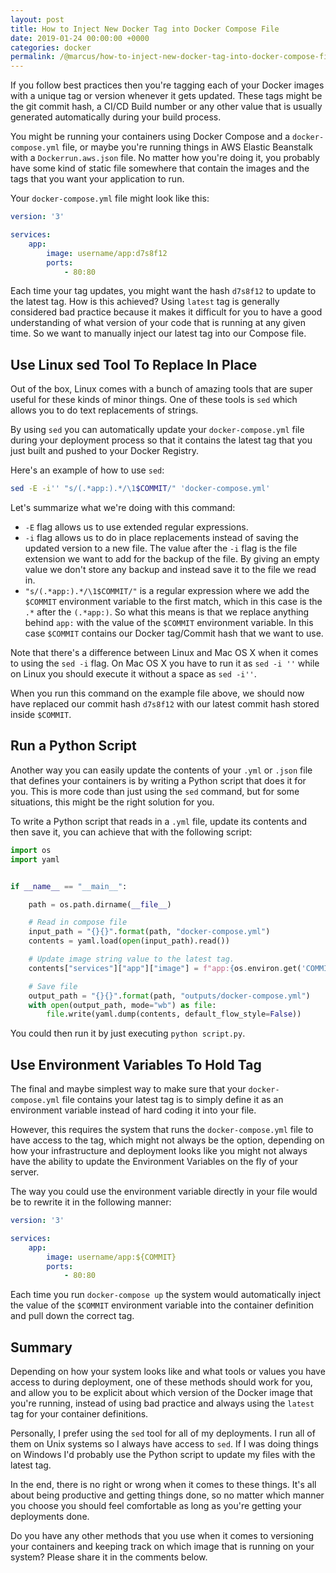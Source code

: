 ```yaml
---
layout: post
title: How to Inject New Docker Tag into Docker Compose File
date: 2019-01-24 00:00:00 +0000
categories: docker
permalink: /@marcus/how-to-inject-new-docker-tag-into-docker-compose-file/
---
```


If you follow best practices then you're tagging each of your Docker images with a unique tag or version whenever it gets updated. These tags might be the git commit hash, a CI/CD Build number or any other value that is usually generated automatically during your build process.

You might be running your containers using Docker Compose and a `docker-compose.yml` file, or maybe you're running things in AWS Elastic Beanstalk with a `Dockerrun.aws.json` file. No matter how you're doing it, you probably have some kind of static file somewhere that contain the images and the tags that you want your application to run. 

Your `docker-compose.yml` file might look like this:

```yml
version: '3'

services:
    app:
        image: username/app:d7s8f12
        ports:
            - 80:80
```

Each time your tag updates, you might want the hash `d7s8f12` to update to the latest tag. How is this achieved? Using `latest` tag is generally considered bad practice because it makes it difficult for you to have a good understanding of what version of your code that is running at any given time. So we want to manually inject our latest tag into our Compose file.

## Use Linux sed Tool To Replace In Place
Out of the box, Linux comes with a bunch of amazing tools that are super useful for these kinds of minor things. One of these tools is `sed` which allows you to do text replacements of strings.

By using `sed` you can automatically update your `docker-compose.yml` file during your deployment process so that it contains the latest tag that you just built and pushed to your Docker Registry. 

Here's an example of how to use `sed`:

```bash
sed -E -i'' "s/(.*app:).*/\1$COMMIT/" 'docker-compose.yml' 
```

Let's summarize what we're doing with this command:

- `-E` flag allows us to use extended regular expressions.
- `-i` flag allows us to do in place replacements instead of saving the updated version to a new file. The value after the `-i` flag is the file extension we want to add for the backup of the file. By giving an empty value we don't store any backup and instead save it to the file we read in.
- `"s/(.*app:).*/\1$COMMIT/"` is a regular expression where we add the `$COMMIT` environment variable to the first match, which in this case is the `.*` after the `(.*app:)`. So what this means is that we replace anything behind `app:` with the value of the `$COMMIT` environment variable. In this case `$COMMIT` contains our Docker tag/Commit hash that we want to use.

Note that there's a difference between Linux and Mac OS X when it comes to using the `sed -i` flag. On Mac OS X you have to run it as `sed -i ''` while on Linux you should execute it without a space as `sed -i''`.

When you run this command on the example file above, we should now have replaced our commit hash `d7s8f12` with our latest commit hash stored inside `$COMMIT`.

## Run a Python Script
Another way you can easily update the contents of your `.yml` or `.json` file that defines your containers is by writing a Python script that does it for you. This is more code than just using the `sed` command, but for some situations, this might be the right solution for you. 

To write a Python script that reads in a `.yml` file, update its contents and then save it, you can achieve that with the following script:

```python
import os
import yaml


if __name__ == "__main__":

    path = os.path.dirname(__file__)

    # Read in compose file
    input_path = "{}{}".format(path, "docker-compose.yml")
    contents = yaml.load(open(input_path).read())

    # Update image string value to the latest tag.
    contents["services"]["app"]["image"] = f"app:{os.environ.get('COMMIT')}"

    # Save file
    output_path = "{}{}".format(path, "outputs/docker-compose.yml")
    with open(output_path, mode="wb") as file:
        file.write(yaml.dump(contents, default_flow_style=False))
```

You could then run it by just executing `python script.py`.

## Use Environment Variables To Hold Tag
The final and maybe simplest way to make sure that your `docker-compose.yml` file contains your latest tag is to simply define it as an environment variable instead of hard coding it into your file.

However, this requires the system that runs the `docker-compose.yml` file to have access to the tag, which might not always be the option, depending on how your infrastructure and deployment looks like you might not always have the ability to update the Environment Variables on the fly of your server.

The way you could use the environment variable directly in your file would be to rewrite it in the following manner:

```yml
version: '3'

services:
    app:
        image: username/app:${COMMIT}
        ports:
            - 80:80
```

Each time you run `docker-compose up` the system would automatically inject the value of the `$COMMIT` environment variable into the container definition and pull down the correct tag. 

## Summary
Depending on how your system looks like and what tools or values you have access to during deployment, one of these methods should work for you, and allow you to be explicit about which version of the Docker image that you're running, instead of using bad practice and always using the `latest` tag for your container definitions. 

Personally, I prefer using the `sed` tool for all of my deployments. I run all of them on Unix systems so I always have access to `sed`. If I was doing things on Windows I'd probably use the Python script to update my files with the latest tag.

In the end, there is no right or wrong when it comes to these things. It's all about being productive and getting things done, so no matter which manner you choose you should feel comfortable as long as you're getting your deployments done.

Do you have any other methods that you use when it comes to versioning your containers and keeping track on which image that is running on your system? Please share it in the comments below.
